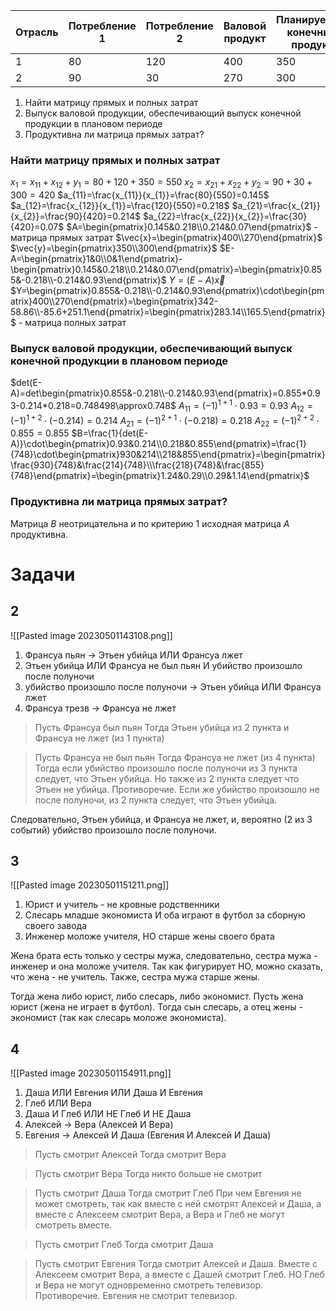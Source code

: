Отрасль | Потребление 1 | Потребление 2 | Валовой продукт | Планируемый конечный продукт
---|---|---|---|---
1|80|120|400|350
2|90|30|270|300

1. Найти матрицу прямых и полных затрат
2. Выпуск валовой продукции, обеспечивающий выпуск конечной продукции в плановом периоде
3. Продуктивна ли матрица прямых затрат?

### Найти матрицу прямых и полных затрат
$x_{1}=x_{11}+x_{12}+y_{1}=80+120+350=550$
$x_{2}=x_{21}+x_{22}+y_{2}=90+30+300=420$
$a_{11}=\frac{x_{11}}{x_{1}}=\frac{80}{550}=0.145$
$a_{12}=\frac{x_{12}}{x_{1}}=\frac{120}{550}=0.218$
$a_{21}=\frac{x_{21}}{x_{2}}=\frac{90}{420}=0.214$
$a_{22}=\frac{x_{22}}{x_{2}}=\frac{30}{420}=0.07$
$A=\begin{pmatrix}0.145&0.218\\0.214&0.07\end{pmatrix}$ - матрица прямых затрат
$\vec{x}=\begin{pmatrix}400\\270\end{pmatrix}$
$\vec{y}=\begin{pmatrix}350\\300\end{pmatrix}$
$E-A=\begin{pmatrix}1&0\\0&1\end{pmatrix}-\begin{pmatrix}0.145&0.218\\0.214&0.07\end{pmatrix}=\begin{pmatrix}0.855&-0.218\\-0.214&0.93\end{pmatrix}$
$Y=(E-A)\vec{x}$
$Y=\begin{pmatrix}0.855&-0.218\\-0.214&0.93\end{pmatrix}\cdot\begin{pmatrix}400\\270\end{pmatrix}=\begin{pmatrix}342-58.86\\-85.6+251.1\end{pmatrix}=\begin{pmatrix}283.14\\165.5\end{pmatrix}$ - матрица полных затрат
### Выпуск валовой продукции, обеспечивающий выпуск конечной продукции в плановом периоде
$det(E-A)=det\begin{pmatrix}0.855&-0.218\\-0.214&0.93\end{pmatrix}=0.855*0.93-0.214*0.218=0.748498\approx0.748$
$A_{11}=(-1)^{1+1}\cdot0.93=0.93$
$A_{12}=(-1)^{1+2}\cdot(-0.214)=0.214$
$A_{21}=(-1)^{2+1}\cdot(-0.218)=0.218$
$A_{22}=(-1)^{2+2}\cdot0.855=0.855$
$B=\frac{1}{det(E-A)}\cdot\begin{pmatrix}0.93&0.214\\0.218&0.855\end{pmatrix}=\frac{1}{748}\cdot\begin{pmatrix}930&214\\218&855\end{pmatrix}=\begin{pmatrix}\frac{930}{748}&\frac{214}{748}\\\frac{218}{748}&\frac{855}{748}\end{pmatrix}=\begin{pmatrix}1.24&0.29\\0.29&1.14\end{pmatrix}$
### Продуктивна ли матрица прямых затрат?
Матрица $B$ неотрицательна и по критерию 1 исходная матрица $A$ продуктивна.

# Задачи
## 2
![[Pasted image 20230501143108.png]]
1. Франсуа пьян -> Этьен убийца ИЛИ Франсуа лжет
2. Этьен убийца ИЛИ Франсуа не был пьян И убийство произошло после полуночи
3. убийство произошло после полуночи -> Этьен убийца ИЛИ Франсуа лжет
4. Франсуа трезв -> Франсуа не лжет

>Пусть Франсуа был пьян
>Тогда Этьен убийца из 2 пункта и Франсуа не лжет (из 1 пункта)

> Пусть Франсуа не был пьян
> Тогда Франсуа не лжет (из 4 пункта)
> Тогда если убийство произошло после полуночи из 3 пункта следует, что Этьен убийца. Но также из 2 пункта следует что Этьен не убийца. Противоречие.
> Если же убийство произошло не после полуночи, из 2 пункта следует, что Этьен убийца.

Следовательно, Этьен убийца, и Франсуа не лжет, и, вероятно (2 из 3 событий) убийство произошло после полуночи.

## 3
![[Pasted image 20230501151211.png]]
1. Юрист и учитель - не кровные родственники
2. Слесарь младше экономиста И оба играют в футбол за сборную своего завода
3. Инженер моложе учителя, НО старше жены своего брата

Жена брата есть только у сестры мужа, следовательно, сестра мужа - инженер и она моложе учителя. Так как фигурирует НО, можно сказать, что жена - не учитель. Также, сестра мужа старше жены.

Тогда жена либо юрист, либо слесарь, либо экономист.
Пусть жена юрист (жена не играет в футбол).
Тогда сын слесарь, а отец жены - экономист (так как слесарь моложе экономиста).

## 4
![[Pasted image 20230501154911.png]]
1. Даша ИЛИ Евгения ИЛИ Даша И Евгения
2. Глеб ИЛИ Вера
3. Даша И Глеб ИЛИ НЕ Глеб И НЕ Даша
4. Алексей -> Вера (Алексей И Вера)
5. Евгения -> Алексей И Даша (Евгения И Алексей И Даша)

>Пусть смотрит Алексей
>Тогда смотрит Вера

>Пусть смотрит Вера
>Тогда никто больше не смотрит

>Пусть смотрит Даша
>Тогда смотрит Глеб
>При чем Евгения не может смотреть, так как вместе с ней смотрят Алексей и Даша, а вместе с Алексеем смотрит Вера, а Вера и Глеб не могут смотреть вместе.

>Пусть смотрит Глеб
>Тогда смотрит Даша

>Пусть смотрит Евгения
>Тогда смотрит Алексей и Даша. Вместе с Алексеем смотрит Вера, а вместе с Дашей смотрит Глеб. НО Глеб и Вера не могут одновременно смотреть телевизор. Противоречие. Евгения не смотрит телевизор.